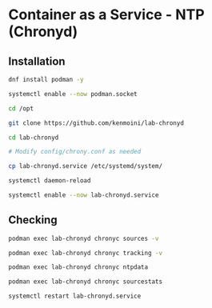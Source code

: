 # Container as a Service - NTP (Chronyd)

## Installation

```bash
dnf install podman -y

systemctl enable --now podman.socket

cd /opt

git clone https://github.com/kenmoini/lab-chronyd

cd lab-chronyd

# Modify config/chrony.conf as needed

cp lab-chronyd.service /etc/systemd/system/

systemctl daemon-reload

systemctl enable --now lab-chronyd.service
```

## Checking

```bash
podman exec lab-chronyd chronyc sources -v

podman exec lab-chronyd chronyc tracking -v

podman exec lab-chronyd chronyc ntpdata

podman exec lab-chronyd chronyc sourcestats

systemctl restart lab-chronyd.service
```